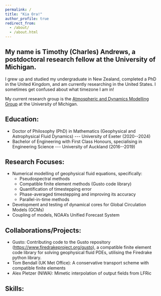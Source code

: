 ```yaml
---
permalink: /
title: "Kia Ora!"
author_profile: true
redirect_from: 
  - /about/
  - /about.html
---
```


## My name is Timothy (Charles) Andrews, a postdoctoral research fellow at the University of Michigan.
I grew up and studied my undergraduate in New Zealand, completed a PhD in the United Kingdom, and am currently researching in the United States. I sometimes get confused about what timezone I am in!

My current research group is the [Atmospheric and Dynamics Modelling Group](https://admg.engin.umich.edu/) at the University of Michigan.

## Education:
- Doctor of Philosophy (PhD) in Mathematics (Geophysical and Astrophysical Fluid Dynamics) --- University of Exeter (2020--2024)
- Bachelor of Engineering with First Class Honours, specialising in Engineering Science --- University of Auckland (2016--2019)

## Research Focuses:
- Numerical modelling of geophysical fluid equations, specifically:
  - Pseudospectral methods
  - Compatible finite element methods (Gusto code library)
  - Quantification of timestepping error
  - Phase-averaged timestepping and improving its accuracy
  - Parallel-in-time methods
- Development and testing of dynamical cores for Global Circulation Models (GCMs)
- Coupling of models, NOAA’s Unified Forecast System
 
## Collaborations/Projects:
- Gusto: Contributing code to the Gusto repository (https://www.firedrakeproject.org/gusto), a compatible finite element code library for solving geophysical fluid PDEs, utilising the Firedrake python library.
- Tom Bendall (UK Met Office): A conservative transport scheme with compatible finite elements
- Alex Pletzer (NIWA): Mimetic interpolation of output fields from LFRic


## Skills:
